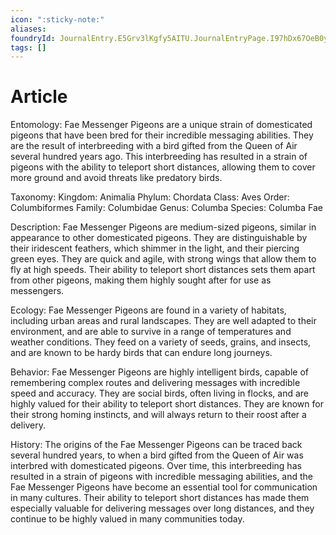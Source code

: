 ```yaml
---
icon: ":sticky-note:"
aliases: 
foundryId: JournalEntry.E5Grv3lKgfy5AITU.JournalEntryPage.I97hDx67OeB0ywK3
tags: []
---
```


# Article

Entomology: Fae Messenger Pigeons are a unique strain of domesticated pigeons that have been bred for their incredible messaging abilities. They are the result of interbreeding with a bird gifted from the Queen of Air several hundred years ago. This interbreeding has resulted in a strain of pigeons with the ability to teleport short distances, allowing them to cover more ground and avoid threats like predatory birds.

Taxonomy: Kingdom: Animalia Phylum: Chordata Class: Aves Order: Columbiformes Family: Columbidae Genus: Columba Species: Columba Fae

Description: Fae Messenger Pigeons are medium-sized pigeons, similar in appearance to other domesticated pigeons. They are distinguishable by their iridescent feathers, which shimmer in the light, and their piercing green eyes. They are quick and agile, with strong wings that allow them to fly at high speeds. Their ability to teleport short distances sets them apart from other pigeons, making them highly sought after for use as messengers.

Ecology: Fae Messenger Pigeons are found in a variety of habitats, including urban areas and rural landscapes. They are well adapted to their environment, and are able to survive in a range of temperatures and weather conditions. They feed on a variety of seeds, grains, and insects, and are known to be hardy birds that can endure long journeys.

Behavior: Fae Messenger Pigeons are highly intelligent birds, capable of remembering complex routes and delivering messages with incredible speed and accuracy. They are social birds, often living in flocks, and are highly valued for their ability to teleport short distances. They are known for their strong homing instincts, and will always return to their roost after a delivery.

History: The origins of the Fae Messenger Pigeons can be traced back several hundred years, to when a bird gifted from the Queen of Air was interbred with domesticated pigeons. Over time, this interbreeding has resulted in a strain of pigeons with incredible messaging abilities, and the Fae Messenger Pigeons have become an essential tool for communication in many cultures. Their ability to teleport short distances has made them especially valuable for delivering messages over long distances, and they continue to be highly valued in many communities today.